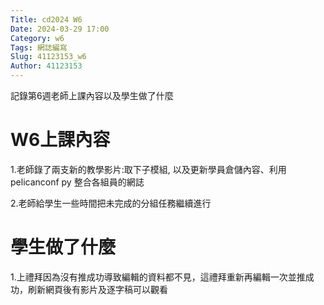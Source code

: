 ```yaml
---
Title: cd2024 W6
Date: 2024-03-29 17:00
Category: w6
Tags: 網誌編寫
Slug: 41123153_w6
Author: 41123153
---
```


記錄第6週老師上課內容以及學生做了什麼

<!-- PELICAN_END_SUMMARY -->

# W6上課內容

1.老師錄了兩支新的教學影片:取下子模組, 以及更新學員倉儲內容、利用 pelicanconf py 整合各組員的網誌

2.老師給學生一些時間把未完成的分組任務繼續進行

# 學生做了什麼

1.上禮拜因為沒有推成功導致編輯的資料都不見，這禮拜重新再編輯一次並推成功，刷新網頁後有影片及逐字稿可以觀看